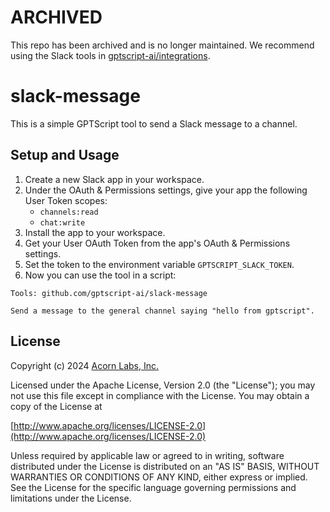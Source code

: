 # ARCHIVED

This repo has been archived and is no longer maintained. We recommend using the Slack tools in [gptscript-ai/integrations](https://github.com/gptscript-ai/integrations).

# slack-message

This is a simple GPTScript tool to send a Slack message to a channel.

## Setup and Usage

1. Create a new Slack app in your workspace.
2. Under the OAuth & Permissions settings, give your app the following User Token scopes:
   - `channels:read`
   - `chat:write`
3. Install the app to your workspace.
4. Get your User OAuth Token from the app's OAuth & Permissions settings.
5. Set the token to the environment variable `GPTSCRIPT_SLACK_TOKEN`.
6. Now you can use the tool in a script:

```
Tools: github.com/gptscript-ai/slack-message

Send a message to the general channel saying "hello from gptscript".
```

## License

Copyright (c) 2024 [Acorn Labs, Inc.](http://acorn.io)

Licensed under the Apache License, Version 2.0 (the "License");
you may not use this file except in compliance with the License.
You may obtain a copy of the License at

[http://www.apache.org/licenses/LICENSE-2.0](http://www.apache.org/licenses/LICENSE-2.0)

Unless required by applicable law or agreed to in writing, software
distributed under the License is distributed on an "AS IS" BASIS,
WITHOUT WARRANTIES OR CONDITIONS OF ANY KIND, either express or implied.
See the License for the specific language governing permissions and
limitations under the License.
